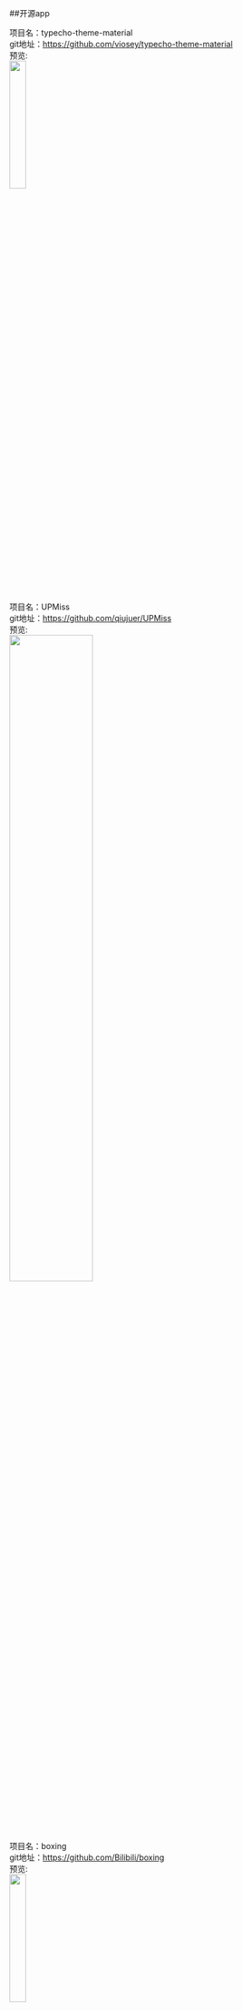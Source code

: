 
##开源app<br>








项目名：typecho-theme-material<br>
git地址：https://github.com/viosey/typecho-theme-material<br>
预览:<br>
<img src="https://camo.githubusercontent.com/e73ac90ed66cf931e69c629d33bfa407d179fadf/68747470733a2f2f71696e69752e76696f7365792e636f6d2f696d672f7479706563686f2d7468656d652d6d6174657269616c2d73637265656e73686f742e6a7067" width="24%" />

项目名：UPMiss<br>
git地址：https://github.com/qiujuer/UPMiss<br>
预览:<br>
<img src="https://raw.githubusercontent.com/qiujuer/UPMiss/master/arts/shot.png" width="54%" />

项目名：boxing<br>
git地址：https://github.com/Bilibili/boxing<br>
预览:<br>
<img src="https://github.com/Bilibili/boxing/raw/master/screenshot/multi_image.webp" width="24%" />

项目名：plaid<br>
git地址：https://github.com/nickbutcher/plaid<br>
预览:<br>
<img src="https://github.com/nickbutcher/plaid/raw/master/screenshots/plaid_demo.gif" width="24%" />

项目名：PonyMusic<br>
git地址：https://github.com/wangchenyan/PonyMusic<br>
预览:<br>
<img src="https://raw.githubusercontent.com/wangchenyan/PonyMusic/master/app/src/main/res/drawable-xxhdpi/ic_launcher.png" width="24%" />

项目名：Translator<br>
git地址：https://github.com/marktony/Translator<br>
预览:<br>
<img src="https://github.com/marktony/Translator/raw/master/screenshots/0.png" width="30%" />

项目名：UGank<br>
git地址：https://github.com/Bakumon/UGank<br>
预览:<br>
<img src="https://github.com/Bakumon/UGank/raw/master/art/ugank1.png" width="30%" />

项目名：remusic<br>
git地址：https://github.com/aa112901/remusic<br>
预览:<br>
<img src="https://github.com/aa112901/remusic/raw/master/screenshot/device-2016-08-18-213206.png" width="30%" />

项目名：HatkeMessenger<br>
git地址：https://github.com/webianks/HatkeMessenger<br>
预览:<br>
<img src="https://github.com/webianks/HatkeMessenger/raw/master/screens/screen2.png" width="30%" />

项目名：MusicBobber<br>
git地址：https://github.com/Cleveroad/MusicBobber<br>
预览:<br>
<img src="https://github.com/Cleveroad/MusicBobber/raw/master/images/demo.gif" width="30%" />

项目名：EZScreenshot<br>
git地址：https://github.com/zty5678/EZScreenshot<br>
预览:<br>
<img src="https://github.com/zty5678/EZScreenshot/raw/master/art/screenshots/3.png" width="30%" />

项目名：Puff-Android<br>
git地址：https://github.com/PuffOpenSource/Puff-Android<br>
预览:<br>
<img src="https://github.com/PuffOpenSource/Puff-Android/raw/master/img/screenshots/SC_08_KeyboardDialog.png" width="30%" />

项目名：KuaiChuan<br>
git地址：https://github.com/mayubao/KuaiChuan<br>
预览:<br>
<img src="https://github.com/mayubao/KuaiChuan/raw/master/ScreenShot/fs_1.gif" width="30%" />

项目名：AisenWeiBo<br>
git地址：https://github.com/wangdan/AisenWeiBo<br>
解释：<br>
新浪微博第三方Android客户端<br>
预览:<br>
<img src="https://github.com/wangdan/AisenWeibo/raw/master/resource/444.gif" width="30%" />

项目名：MyDiary<br>
git地址：https://github.com/erttyy8821/MyDiary<br>
解释：<br>
In the Movie "-your name.-" (君の名は。, 你的名字) , "My Diary" of android version is.<br>
预览:<br>
<img src="https://github.com/erttyy8821/MyDiary/raw/master/screenshot/s_0.png" width="30%" />

项目名：likequanmintv<br>
git地址：https://github.com/a371166028/likequanmintv<br>
解释：<br>
基于MVP的Retrofit2(okhttp3)+rxjava+dagger2+greendao+glide+rtmp直播。该项目系仿全民TV,属于独立开发者作品,仅供参考学习<br>
预览:<br>
<img src="https://camo.githubusercontent.com/aafb4558f73227e6f896edb55d2f9431932b3ac6/687474703a2f2f696d672e626c6f672e6373646e2e6e65742f3230313631323031303934383231393736" width="30%" />

项目名：murmur<br>
git地址：https://github.com/nekocode/murmur<br>
解释：<br>
Murmur 是一个带 白噪声 效果的豆瓣电台第三方客户端<br>
预览:<br>
<img src="https://github.com/nekocode/murmur/raw/master/art/screenshot2.png" width="30%" />

项目名：jianshi<br>
git地址：https://github.com/wingjay/jianshi<br>
解释：<br>
A Full-Stack mobile app, including Android & Server, Simple-Poem 简诗. You can write poem in graceful & traditional Chinese style. http://www.jianshu.com/p/cf496fc408b2<br>
预览:<br>
<img src="https://github.com/wingjay/jianshi/raw/master/material/screenshots/with_phone/3.PNG" width="30%" />

项目名：FastApp<br>
git地址：https://github.com/closedevice/FastApp<br>
解释：<br>
FastApp是一个轻量级急速开发框架，基于Fragment+RxJava+Retrofit 2.0+Glide+Realm构建，采用Material Design设计风格，帮助开发者快速构建轻量级应用<br>
预览:<br>
<img src="https://raw.githubusercontent.com/closedevice/FastApp/master/screenshots/gan.png" width="30%" />

项目名：Potier<br>
git地址：https://github.com/florent37/Potier<br>
解释：<br>
Designed for Android Lollipop<br>
预览:<br>
<img src="https://raw.githubusercontent.com/florent37/Potier/master/screenshots/home1_small.png" width="30%" />

项目名：glucosio-android<br>
git地址：https://github.com/Glucosio/glucosio-android<br>
解释：<br>
Glucosio Android App<br>
预览:<br>
<img src="https://cloud.githubusercontent.com/assets/5623301/14087778/f02be08c-f52b-11e5-9ff3-15bc5670cddb.png" width="30%" />

项目名：BookReader<br>
git地址：https://github.com/JustWayward/BookReader<br>
解释：<br>
任阅小说阅读器，高仿追书神器，实现追书推荐、标签检索、翻书效果、文章阅读、缓存章节、日夜间模式、文本朗读等功能<br>
预览:<br>
<img src="https://github.com/JustWayward/BookReader/raw/master/screenshot/home_zhuishu.png?raw=true" width="30%" />

项目名：LingDong2.0<br>
git地址：https://github.com/zhoubowen-sky/LingDong2.0<br>
解释：<br>
“面对面文件快传”，Android端灵动快传，安卓互传文件，局域网，无网传输文件，Android，file transfer<br>
预览:<br>
<img src="https://github.com/zhoubowen-sky/LingDong2.0/raw/master/github-images-folder/yaokongdiannao.jpg" width="30%" />

项目名：Filmy<br>
git地址：https://github.com/salRoid/Filmy<br>
解释：<br>
Awesome material designed movie app powered by tmdb and trakt<br>
预览:<br>
<img src="https://camo.githubusercontent.com/c8c6ffb5294c3a1536bf928e3e0ab56fe699a2c6/687474703a2f2f7777772e77656269616e6b732e636f6d2f66696c6d792f66696c6d792e706e67" width="30%" />

项目名：Recovery<br>
git地址：https://github.com/Sunzxyong/Recovery<br>
解释：<br>
A crash recovery framework<br>
预览:<br>
<img src="https://camo.githubusercontent.com/62290027e0fe7bbd3863016bcf2e2942dc1b0a51/687474703a2f2f3778737778662e636f6d322e7a302e676c622e71696e697563646e2e636f6d2f626c6f672f5265636f766572795f6d61696e2e706e67" width="30%" />

项目名：fir.flight<br>
git地址：https://github.com/ryanhoo/fir.flight<br>
解释：<br>
An android version Test Flight by using the testing app distribution service provided by fir.im<br>
预览:<br>
<img src="https://github.com/ryanhoo/fir.flight/raw/develop/materials/Artboard-Overview-v2.0.png" width="30%" />

项目名：PixPic<br>
git地址：https://github.com/Yalantis/PixPic<br>
解释：<br>
PixPic, a Photo Editing App<br>
预览:<br>
<img src="https://github.com/Yalantis/PixPic/raw/master/Screenshots/5.5%20Device%204.jpg" width="30%" />

项目名：Gank<br>
git地址：https://github.com/JohnnyShieh/Gank<br>
解释：<br>
An unofficial client of gank.io, based on Flux pattern and Rx series.<br>
预览:<br>
<img src="https://github.com/JohnnyShieh/Gank/raw/master/screenshots/today.jpg" width="30%" />

项目名：zikobot<br>
git地址：https://github.com/joxad/zikobot<br>
解释：<br>
This project is an open-source alarm using Spotify SDK + Databinding + Dagger 2 <br>
预览:<br>
<img src="https://github.com/joxad/zikobot/raw/master/images/light_playstore.png" width="30%" />

项目名：EasyGank<br>
git地址：https://github.com/CaMnter/EasyGank<br>
解释：<br>
The project build framework based on the Rx series and MVP pattern. http://gank.io/ <br>
预览:<br>
<img src="https://camo.githubusercontent.com/249ddcb0d2d2063e51c71e172724e3f231b1c684/687474703a2f2f7777342e73696e61696d672e636e2f6c617267652f3030366c5045633967773166333074676634326e686a333161793239386e65352e6a7067" width="30%" />

项目名：Luban-Circle-Demo<br>
git地址：https://github.com/huijimuhe/Luban-Circle-Demo<br>
解释：<br>
仿朋友圈按顺序上传图片至七牛，基于luban算法压缩<br>
预览:<br>
<img src="https://github.com/huijimuhe/Luban-Circle-Demo/raw/master/art/device-2016-08-05-122301.png" width="30%" />

项目名：Notes<br>
git地址：https://github.com/lguipeng/Notes<br>
解释：<br>
Material Design Notes App<br>
预览:<br>
<img src="https://github.com/lguipeng/Notes/raw/master/screenshot/screenshot_2.png" width="30%" />

项目名：android-cube-app<br>
git地址：https://github.com/liaohuqiu/android-cube-app<br>
解释：<br>
http://cube-sdk.liaohuqiu.net/<br>
预览:<br>
<img src="https://camo.githubusercontent.com/a841fc83f71eb2e3c2438ecf8ca672b280ccb519/687474703a2f2f737261696e2d6769746875622e71696e6975646e2e636f6d2f6c6f61642d6d6f72652f6c6f61642d6d6f72652d666f722d6c6973742d766965772e676966" width="30%" />

项目名：OpenLauncher<br>
git地址：https://github.com/Benny-Kok/OpenLauncher<br>
解释：<br>
Android open source launcher project (Active)<br>
预览:<br>
<img src="https://github.com/Benny-Kok/OpenLauncher/raw/master/DisplayPictures/Screenshot_2016-08-03-20-57-15.png" width="30%" />

项目名：toilet<br>
git地址：https://github.com/vczero/toilet<br>
解释：<br>
厕所在哪（React Native App）<br>
预览:<br>
<img src="https://github.com/vczero/toilet/raw/master/map.png" width="30%" />

项目名：fangDouYu<br>
git地址：https://github.com/cokuscz/fangDouYu<br>
解释：<br>
仿斗鱼app 采用mvp dagger2+retrofit2+rx＋glide<br>



项目名：ferro<br>
git地址：https://github.com/MaksTuev/ferro<br>
解释：<br>
Simple and powerful MVP library for Android<br>
演示:<br>
<img src="https://github.com/MaksTuev/ferro/raw/master/ferro.gif" width="30%" />


项目名：rxjava-webservice-example<br>
git地址：https://github.com/mutexkid/rxjava-webservice-example<br>
解释：<br>
simple comparison between Retrofit with & without RxJava<br>


项目名：AndroidMVPSample<br>
git地址：https://github.com/WuXiaolong/AndroidMVPSample<br>
预览:<br>
<img src="https://camo.githubusercontent.com/d85d22f75cea33eea01829b448c7251ff093f2c7/687474703a2f2f3771356332682e636f6d312e7a302e676c622e636c6f7564646e2e636f6d2f416e64726f696450726f6772616d6d65724c6f676f2e6a7067" width="30%" />

项目名：Material-Movies<br>
git地址：https://github.com/saulmm/Material-Movies<br>
预览:<br>
<img src="https://camo.githubusercontent.com/cb1a7ead648dd745e5b3e4a2600f24a8dc37bbe7/687474703a2f2f616e64726f636f64652e65732f77702d636f6e74656e742f75706c6f6164732f323031352f30332f66616d696c79322e706e67" width="30%" />

项目名：NHentai-android<br>
git地址:https://github.com/FengMoeTeam/NHentai-android<br>
预览:<br>
<img src="https://github.com/FengMoeTeam/NHentai-android/raw/master/art/screenshot_main.png" width="30%"/><br>

项目名：PaperAirplane-Dev-Team/BlackLight<br>
git地址:https://github.com/PaperAirplane-Dev-Team/BlackLight<br>
解释:<br>
A light Sina Weibo client for Android https://black.lighting<br>

项目名：OpenEyes<br>
git地址:https://github.com/xiaohaibin/OpenEyes<br>
预览:<br>
<img src="https://github.com/xiaohaibin/OpenEyes/raw/master/screenshots/001.jpg" width="30%"/><br>

项目名：MoeQuest<br>
git地址:https://github.com/HotBitmapGG/MoeQuest<br>
预览:<br>
<img src="https://github.com/HotBitmapGG/MoeQuest/raw/master/meizi_pic/03.png?raw=true" width="30%"/><br>

项目名：Constraints<br>
git地址:https://github.com/hitherejoe/Constraints<br>
预览:<br>
<img src="https://github.com/hitherejoe/Constraints/raw/master/images/constraintlayout.png" width="30%"/><br>

项目名：CoCoin<br>
git地址:https://github.com/Nightonke/CoCoin<br>
预览:<br>
<img src="https://github.com/Nightonke/CoCoin/raw/master/PNG/CoCoin_White_Bg.png" width="30%"/><br>

项目名：T-MVP<br>
git地址:https://github.com/north2014/T-MVP<br>
预览:<br>
<img src="https://camo.githubusercontent.com/8f5227054ccf8722ed44796d3e76bc5619e2cc6f/687474703a2f2f75706c6f61642d696d616765732e6a69616e7368752e696f2f75706c6f61645f696d616765732f3735313836302d306263633062343963336162313361332e6a70673f696d6167654d6f6772322f6175746f2d6f7269656e742f7374726970253743696d61676556696577322f322f772f31323430" width="30%"/><br>

项目名：murmur<br>
git地址:https://github.com/nekocode/murmur<br>
预览:<br>
<img src="https://github.com/nekocode/murmur/raw/master/art/screenshot3.png" width="30%"/><br>

项目名：CarAssistant<br>
git地址:https://github.com/qyxxjd/CarAssistant<br>
预览:<br>
<img src="https://github.com/qyxxjd/CarAssistant/raw/master/screenshots/Screenshot001.png?raw=true" width="30%"/><br>

项目名：520Linkee<br>
git地址:https://github.com/GrayJIAXU/520Linkee<br>
预览:<br>
<img src="https://camo.githubusercontent.com/73c04ce59469697bfc1ee6987a031f8b9bf8a294/687474703a2f2f75706c6f61642d696d616765732e6a69616e7368752e696f2f75706c6f61645f696d616765732f323030343336322d616364393736356633386161363962372e706e673f696d6167654d6f6772322f6175746f2d6f7269656e742f7374726970253743696d61676556696577322f322f772f31323430" width="30%"/><br>


项目名：open-event-android<br>
git地址:https://github.com/fossasia/open-event-android<br>
预览:<br>
<img src="https://camo.githubusercontent.com/e849f761ca58613ef4c669e61c35e35c5ab87f9c/68747470733a2f2f696d672e796f75747562652e636f6d2f76692f6e354734797733742d2d552f302e6a7067" width="30%"/><br>

项目名：react-native-demo<br>
git地址:https://github.com/Trinea/react-native-demo<br>
预览:<br>
<img src="https://camo.githubusercontent.com/14ad31d130082a6bf1081dac0af551d59091c1a3/687474703a2f2f702e636f64656b6b2e636f6d2f696d616765732f77656978696e2d636f64656b6b2d3136302e6a7067" width="30%"/><br>

项目名：SuperMvp<br>
git地址:https://github.com/liuyanggithub/SuperMvp<br>
预览:<br>
<img src="https://github.com/liuyanggithub/SuperMvp/raw/master/picture1.gif" width="30%"/><br>

项目名：MarkdownEditors<br>
git地址:https://github.com/qinci/MarkdownEditors<br>
预览:<br>
<img src="https://github.com/qinci/MarkdownEditors/raw/master/image/image_new_01.jpg" width="30%"/><br>

项目名：SeeWeather<br>
git地址:https://github.com/xcc3641/SeeWeather<br>
预览:<br>
<img src="https://github.com/xcc3641/SeeWeather/raw/master/images/day.png" width="30%"/><br>

项目名：ignite<br>
git地址:https://github.com/infinitered/ignite<br>
预览:<br>
<img src="https://github.com/infinitered/ignite/raw/master/_art/screens.gif" width="30%"/><br>

项目名：PackageTracker<br>
git地址:https://github.com/fython/PackageTracker<br>
预览:<br>
<img src="https://github.com/fython/PackageTracker/raw/master/art/web_hi_res_512.png" width="30%"/><br>

项目名：EasyWeather<br>
git地址:https://github.com/code-crusher/EasyWeather<br>
预览:<br>
<img src="https://github.com/code-crusher/EasyWeather/raw/master/images/screenshot.png" width="30%"/><br>

项目名：quill<br>
git地址:https://github.com/vickychijwani/quill<br>
预览:<br>
<img src="https://camo.githubusercontent.com/3667c6d3c932088abb6305982635399c6990f952/68747470733a2f2f646c2e64726f70626f7875736572636f6e74656e742e636f6d2f752f333033373833312f7175696c6c2d6769746875622f666561747572652d677261706869632e706e67" width="30%"/><br>

项目名：BookShelf<br>
git地址:https://github.com/iHaPBoy/BookShelf<br>
预览:<br>
<img src="https://camo.githubusercontent.com/52dad44165bc8cfdbec1214f9008dcce0539967e/687474703a2f2f7777312e73696e61696d672e636e2f6c617267652f303036744e6252776a77316635386e7575337163786a33306a303069636d7976" width="30%"/><br>


项目名：RxWeather<br>
git地址:https://github.com/SmartDengg/RxWeather<br>
预览:<br>
<img src="https://github.com/SmartDengg/RxWeather/raw/master/images/RxWeather.gif" width="30%" /><br>

项目名：material-intro<br>
git地址:https://github.com/HeinrichReimer/material-intro<br>
预览:<br>
<img src="https://camo.githubusercontent.com/c0837d13fd6f45b0f77b9723962d3716abac188e/687474703a2f2f692e696d6775722e636f6d2f686d686e7a55622e706e67" width="30%" /><br>

项目名：talalarmo<br>
git地址:https://github.com/trikita/talalarmo<br>
预览:<br>
<img src="https://github.com/trikita/talalarmo/raw/master/artwork/setting-alarm.png"width="30%"  /><br>

项目名：Weather-Lite<br>
git地址:https://github.com/ZhangQinglian/Weather-Lite<br>
预览:<br>
<img src="https://camo.githubusercontent.com/3b934017c8122e0b8301c26543ac8ed56dac5458/687474703a2f2f37787072676e2e636f6d312e7a302e676c622e636c6f7564646e2e636f6d2f6465766963652d323031362d30352d31372d3137333131352e706e67"width="30%"  /><br>

项目名：V2EX<br>
git地址:https://github.com/zzhoujay/V2EX<br>
预览:<br>
<img src="https://camo.githubusercontent.com/dc95dc01c861cb6cde98a9dfdb92cf49b0555407/687474703a2f2f6769742e6f736368696e612e6e65742f75706c6f6164732f696d616765732f323031352f303732382f3230333531355f64386430323635315f3134313030392e706e67" width="30%" /><br>



项目名：WeexOne<br>
git地址: https://github.com/dodola/WeexOne<br>
预览:<br>
<img src="https://github.com/dodola/WeexOne/raw/master/images/1.png" width="30%" /><br>

项目名：YouJoin-Android<br>
git地址: https://github.com/FreedomZZQ/YouJoin-Android<br>
预览:<br>
<img src="https://camo.githubusercontent.com/f1696632a3b0c5b501ef04120c021dc50df07542/687474703a2f2f37767a726a302e636f6d312e7a302e676c622e636c6f7564646e2e636f6d2f796f756a6f696e2d616e64726f69642d312d77656c636f6d652e706e673f696d616765566965772f322f772f343030" width="30%" /><br>


项目名：Omni-Notes<br>
git地址: https://github.com/federicoiosue/Omni-Notes<br>
预览:<br>
<img src="https://raw.githubusercontent.com/federicoiosue/Omni-Notes/develop/etc/play_store_pics/02.png" width="30%" /><br>

项目名：GanHuoIO<br>
git地址: https://github.com/burgessjp/GanHuoIO<br>
预览:<br>
<img src="https://camo.githubusercontent.com/5705342b90d614dc2c675da9be36c7c6d27df5b5/687474703a2f2f75706c6f61642d696d616765732e6a69616e7368752e696f2f75706c6f61645f696d616765732f3632333530342d336137353433653465363530636434612e6a70673f696d6167654d6f6772322f6175746f2d6f7269656e742f7374726970253743696d61676556696577322f322f772f31323430" width="30%" /><br>

项目名：BiliPlayer<br>
git地址: https://github.com/liujia95/BiliPlayer<br>
预览:<br>
<img src="https://camo.githubusercontent.com/bef8fe75d16ddc0950a98a437b221d9103e0f364/687474703a2f2f692e696d6775722e636f6d2f42766b6978716c2e6a7067" width="30%" /><br>

项目名：Mondroid<br>
git地址: https://github.com/hitherejoe/Mondroid<br>
预览:<br>
<img src="https://github.com/hitherejoe/Mondroid/raw/master/images/mondroid_screens.png" width="30%" /><br>

项目名：Girls<br>
git地址: https://github.com/Gracker/Girls<br>
预览:<br>
<img src="https://github.com/Gracker/Girls/raw/master/preview/preview_girls.png" /><br>

项目名：OhMyBiliBili<br>
git地址: https://github.com/HotBitmapGG/OhMyBiliBili<br>
预览:<br>
<img src="https://github.com/HotBitmapGG/OhMyBiliBili/raw/OhMyBiliBili/bilibiliPic/01.jpg?raw=true" width="30%" /><br>

项目名：onyx<br>
git地址: https://github.com/hanuor/onyx<br>
预览:<br>
<img src="https://github.com/hanuor/onyx/raw/master/anim2.gif" width="30%" /><br>

项目名：Tiny-note<br>
git地址: https://github.com/gougouccnu/Tiny-note<br>
预览:<br>
<img src="https://camo.githubusercontent.com/51090a107b7f51acc18692c8944d02bf786ce806/687474703a2f2f6f38316c6a68656a662e626b742e636c6f7564646e2e636f6d2f6e6577506963332e6a70673f696d61676556696577322f312f772f3237302f682f3438302f712f3735" width="30%" /><br>

项目名：Android-Material-Themes-Demo<br>
git地址: https://github.com/StevenByle/Android-Material-Themes-Demo<br>
预览:<br>
<img src="https://github.com/StevenByle/Android-Material-Themes-Demo/raw/master/README%20Content/Material%20Theme%20Variations.png" width="30%" /><br>

项目名：BaseAnimation<br>
git地址: https://github.com/z56402344/BaseAnimation<br>
预览:<br>
<img src="https://camo.githubusercontent.com/88cc44e21784fdeb62c90d1cf9b0d0baa16a626b/687474703a2f2f696d672e626c6f672e6373646e2e6e65742f3230313430323130323232313336353738" width="30%" /><br>

项目名：WeiBo<br>
git地址: https://github.com/wenmingvs/WeiBo<br>
预览:<br>
<img src="https://camo.githubusercontent.com/975ec2a5125d79881b712579495f49d74cec989c/687474703a2f2f7777312e73696e61696d672e636e2f6d773639302f3639316363313531677731663372746e3033696d626a323037693064637766662e6a7067" width="30%" /><br>

项目名：H-Viewer<br>
git地址: https://github.com/PureDark/H-Viewer<br>
预览:<br>
<img src="https://github.com/PureDark/H-Viewer/raw/master/images/1.png" width="30%" /><br>

项目名：HeartBeat<br>
git地址: https://github.com/maxiee/HeartBeat<br>
预览:<br>
<img src="https://github.com/maxiee/HeartBeat/raw/master/screenshot.png" width="30%" /><br>

项目名：awesome-android-ui<br>
git地址：https://github.com/wasabeef/awesome-android-ui<br>
预览:<br>
無，收納項目，吊的起飛<br>

项目名：stock-hawk-app<br>
git地址：https://github.com/DmitryMalkovich/stock-hawk-app<br>
预览:<br>
<img src="https://cloud.githubusercontent.com/assets/2931932/15270441/95bb27c6-1a28-11e6-8534-fdb3d9c13b8d.png" width="30%" /><br>

项目名 :Douya<br>
git地址：https://github.com/DreaminginCodeZH/Douya<br>
预览:<br>
<img src="https://github.com/DreaminginCodeZH/Douya/raw/master/screenshot/00-main.png" width="30%" /><br>

项目名：visual-goodies<br>
git地址：https://github.com/alexive/visual-goodies<br>
预览:<br>
![](https://github.com/alexive/visual-goodies/raw/master/images/sample1.gif) <br>

项目名：CNBlog<br>
git地址：https://github.com/yjxandroid/CNBlog<br>
预览:<br>
![](https://camo.githubusercontent.com/0e83d2951476b3105b4e248771770e95a9988eb1/687474703a2f2f7777312e73696e61696d672e636e2f6c617267652f61313734633633336777316572723139776b78377767323062343068736e70642e676966) <br>

项目名：Girls<br>
git地址：https://github.com/flyou/Girls<br>
预览:<br>
<img src="https://camo.githubusercontent.com/dad20e62ad7b0ef408b10b3f4f668602f666cb30/687474703a2f2f37786c3764792e636f6d312e7a302e676c622e636c6f7564646e2e636f6d2f6465766963652d323031362d30342d32322d3030333534342e706e67" width="30%" /><br>

项目名：SimplifyReader<br>
git地址:https://github.com/SkillCollege/SimplifyReader<br>
预览:<br>
<img src="https://raw.githubusercontent.com/SkillCollege/server/master/SimplifyReader/images/project.gif" width="30%" /><br>

项目名：superCleanMaster<br>
git地址:https://github.com/joyoyao/superCleanMaster<br>
预览:<br>
<img src="https://github.com/joyoyao/superCleanMaster/raw/master/screenshot/home.jpg" width="30%" /><br>

项目名：f8app<br>
git地址：https://github.com/fbsamples/f8app<br>
预览:<br>
<img src="https://github.com/fbsamples/f8app/raw/master/.github/screenshot-app@2x.png" width="30%" /><br>

项目名：Baby<br>
git地址：https://github.com/rogerou/Baby<br>
预览:<br>
<img src="https://github.com/rogerou/Baby/raw/master/art/Screenshot_20160214-173027.png" width="30%" /><br>


项目名：popular-movies-app<br>
git地址：https://github.com/DmitryMalkovich/popular-movies-app<br>
预览:<br>
<img src="https://cloud.githubusercontent.com/assets/2931932/14224948/c983f498-f8b8-11e5-98d4-ef084e4ad34b.png" width="30%" /><br>

项目名：AndroidCubeDemo<br>
git地址：https://github.com/geminiwen/AndroidCubeDemo<br>
预览:<br>
![](https://camo.githubusercontent.com/54d49e4ca0edfee9db04bb9dcd00e125c9b46d8f/687474703a2f2f7777322e73696e61696d672e636e2f6c617267652f35646435343133316777316577687a743364617137673230663030716f6232612e676966) <br>


项目名：MicroReader<br>
git地址：https://github.com/YiuChoi/MicroReader<br>
预览:<br>
<img src="https://github.com/YiuChoi/MicroReader/raw/master/screenshot/Screenshot_20160503-085853.png" width="30%" />

项目名：DanmakuFlameMaster<br>
git地址https://github.com/Bilibili/DanmakuFlameMaster<br>
预览:<br>
<img src="https://camo.githubusercontent.com/5d619b8e479e2c618150278cad3eb1c8e6a1d36d/68747470733a2f2f7261772e6769746875622e636f6d2f637469616f2f637469616f2e6769746875622e696f2f6d61737465722f696d616765732f617070732f62696c692e706e673f7261773d74727565" width="30%" />

项目名：AndroidRuler<br>
git地址：
https://github.com/dalong982242260/AndroidRuler<br>
解释:<br>
android自定义尺子收集demo<br>
预览：<br>
<img src="https://github.com/dalong982242260/AndroidRuler/raw/master/img/ruler_3.png" width="30%" />

项目名：XhsWelcomeAnim<br>
git地址：https://github.com/w446108264/XhsWelcomeAnim<br>
预览:<br>
<img src="https://raw.githubusercontent.com/w446108264/XhsWelcomeAnim/master/output/show.gif" width="30%" />

项目名：Meizhi<br>
git地址：https://github.com/drakeet/Meizhi<br>
预览:<br>
<img src="https://github.com/drakeet/Meizhi/raw/master/screenshots/s0.png" width="30%" />

项目名：RXRetrofitDaggerMvpDemo<br>
git地址：https://github.com/tuozhaobing/RXRetrofitDaggerMvpDemo<br>
预览:<br>
![](https://github.com/tuozhaobing/RXRetrofitDaggerMvpDemo/raw/master/ScreenShots/2016-04-12%2000:57:09屏幕截图.png) <br>

项目名：PhotoNoter<br>
git地址：https://github.com/yydcdut/PhotoNoter<br>
预览:<br>
<img src="https://raw.githubusercontent.com/yydcdut/PhotoNoter/master/screenshot/animation.gif" width="30%" />

项目名：CNode-Material-Design<br>
git地址：https://github.com/TakWolf/CNode-Material-Design<br>
预览:<br>
<img src="https://github.com/TakWolf/CNode-Material-Design/raw/develop/art/screenshot_s02.png" width="30%" />


项目名：Moose<br>
git地址：https://github.com/Harlber/Moose<br>
预览:<br>
<img src="https://github.com/Harlber/Moose/raw/master/art/image_drawer.png" width="30%" />

项目名：GeometricWeather<br>
git地址：https://github.com/WangDaYeeeeee/GeometricWeather<br>
预览:<br>
<img src="https://github.com/WangDaYeeeeee/GeometricWeather/raw/master/preview/enframe_2016-02-09-08-25-001.png" width="30%" />

